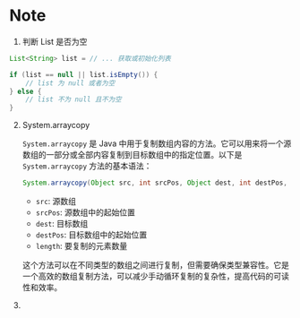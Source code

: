 # Note



1. 判断 List 是否为空

```java
List<String> list = // ... 获取或初始化列表

if (list == null || list.isEmpty()) {
    // list 为 null 或者为空
} else {
    // list 不为 null 且不为空
}
```

2. System.arraycopy

   `System.arraycopy` 是 Java 中用于复制数组内容的方法。它可以用来将一个源数组的一部分或全部内容复制到目标数组中的指定位置。以下是 `System.arraycopy` 方法的基本语法：

   ```java
   System.arraycopy(Object src, int srcPos, Object dest, int destPos, int length)
   ```

   - `src`: 源数组
   - `srcPos`: 源数组中的起始位置
   - `dest`: 目标数组
   - `destPos`: 目标数组中的起始位置
   - `length`: 要复制的元素数量

   这个方法可以在不同类型的数组之间进行复制，但需要确保类型兼容性。它是一个高效的数组复制方法，可以减少手动循环复制的复杂性，提高代码的可读性和效率。

2. 
